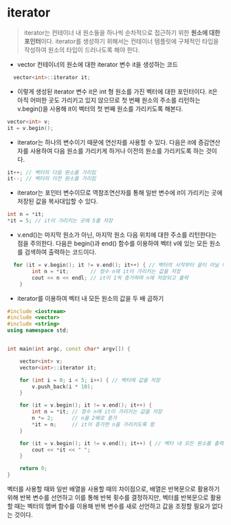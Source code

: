# iterator

> iterator는 컨테이너 내 원소들을 하나씩 순차적으로 접근하기 위한 **원소에 대한 포인터**이다. iterator를 생성하기 위해서는 컨테이너 템플릿에 구체적인 타입을 작성하여
> 원소의 타입이 드러나도록 해야 한다.

+ vector<int> 컨테이너의 원소에 대한 iterator 변수 it을 생성하는 코드
```c++
  vector<int>::iterator it;
```

+ 이렇게 생성된 iterator 변수 it은 int 형 원소를 가진 벡터에 대한 포인터이다. it은 아직 어떠한 곳도 가리키고 있지 않으므로 첫 번째 원소의 주소를
  리턴하는 v.begin()을 사용해 it이 벡터의 첫 번째 원소를 가리키도록 해본다.
  
```c++
vector<int> v;
it = v.begin();
```
  
+ iterator는 하나의 변수이기 때문에 연산자를 사용할 수 있다. 다음은 it에 증감연산자를 사용하여 다음 원소를 가리키게 하거나 이전의 원소를 가리키도록 하는 것이다.
```c++
it++; // 벡터의 다음 원소를 가리킴
it--; // 벡터의 이전 원소를 가리킴
```
 
+ iterator는 포인터 변수이므로 역참조연산자를 통해 일반 변수에 it이 가리키는 곳에 저장된 값을 복사대입할 수 있다.
```c++
int n = *it;
*it = 5; // it이 가리키는 곳에 5를 저장
```
  
  
  
+ v.end()는 마지막 원소가 아닌, 마지막 원소 다음 위치에 대한 주소를 리턴한다는 점을 주의한다. 다음은 begin()과 end() 함수를 이용하여 벡터 v에 있는
  모든 원소를 검색하여 출력하는 코드이다.
```c++
  for (it = v.begin(); it != v.end(); it++) { // 벡터의 시작부터 끝이 아닐 때 까지 반복
		int n = *it;       // 정수 n에 it이 가리키는 값을 저장
		cout << n << endl; // it이 1씩 증가하며 n에 저장되고 출력
	}
```
  
  
  + iterator를 이용하여 벡터 내 모든 원소의 값을 두 배 곱하기
```c++
#include <iostream>
#include <vector>
#include <string>
using namespace std;


int main(int argc, const char* argv[]) {

	vector<int> v;
	vector<int>::iterator it;

	for (int i = 0; i < 5; i++) { // 벡터에 값을 저장
		v.push_back(i * 10);
	}

	for (it = v.begin(); it != v.end(); it++) { 
		int n = *it; // 정수 n에 it이 가리키는 값을 저장
		n *= 2;      // n을 2배로 증가
		*it = n;     // it이 증가한 n을 가리키도록 함
	}

	for (it = v.begin(); it != v.end(); it++) { // 벡터 내 모든 원소를 출력
		cout << *it << " ";
	}

	return 0;
}
```
                   
벡터를 사용할 때와 일반 배열을 사용할 때의 차이점으로, 배열은 반복문으로 활용하기 위해 반복 변수를 선언하고 이를 통해 반복 횟수를 결정하지만,
벡터를 반복문으로 활용할 때는 벡터의 멤버 함수를 이용해 반복 변수를 새로 선언하고 값을 조정할 필요가 없다는 것이다.

  
  
  
  
  
  
  

